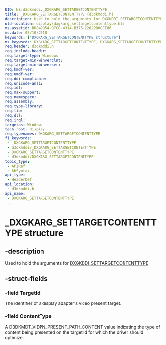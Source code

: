 ```yaml
---
UID: NS:d3dkmddi._DXGKARG_SETTARGETCONTENTTYPE
title: _DXGKARG_SETTARGETCONTENTTYPE (d3dkmddi.h)
description: Used to hold the arguments for DXGKDDI_SETTARGETCONTENTTYPE.
old-location: display\dxgkarg_settargetcontenttype.htm
ms.assetid: BD849954-97CC-4314-B375-22829B0CEE86
ms.date: 05/10/2018
keywords: ["DXGKARG_SETTARGETCONTENTTYPE structure"]
ms.keywords: DXGKARG_SETTARGETCONTENTTYPE, DXGKARG_SETTARGETCONTENTTYPE structure [Display Devices], PDXGKARG_SETTARGETCONTENTTYPE, PDXGKARG_SETTARGETCONTENTTYPE structure pointer [Display Devices], _DXGKARG_SETTARGETCONTENTTYPE, d3dkmddi/DXGKARG_SETTARGETCONTENTTYPE, d3dkmddi/PDXGKARG_SETTARGETCONTENTTYPE, display.dxgkarg_settargetcontenttype
req.header: d3dkmddi.h
req.include-header: 
req.target-type: Windows
req.target-min-winverclnt: 
req.target-min-winversvr: 
req.kmdf-ver: 
req.umdf-ver: 
req.ddi-compliance: 
req.unicode-ansi: 
req.idl: 
req.max-support: 
req.namespace: 
req.assembly: 
req.type-library: 
req.lib: 
req.dll: 
req.irql: 
targetos: Windows
tech.root: display
req.typenames: DXGKARG_SETTARGETCONTENTTYPE
f1_keywords:
 - _DXGKARG_SETTARGETCONTENTTYPE
 - d3dkmddi/_DXGKARG_SETTARGETCONTENTTYPE
 - DXGKARG_SETTARGETCONTENTTYPE
 - d3dkmddi/DXGKARG_SETTARGETCONTENTTYPE
topic_type:
 - APIRef
 - kbSyntax
api_type:
 - HeaderDef
api_location:
 - d3dkmddi.h
api_name:
 - DXGKARG_SETTARGETCONTENTTYPE
---
```


# _DXGKARG_SETTARGETCONTENTTYPE structure


## -description

Used to hold the arguments for <a href="/windows-hardware/drivers/ddi/d3dkmddi/nc-d3dkmddi-dxgkddi_settargetcontenttype">DXGKDDI_SETTARGETCONTENTTYPE</a>

## -struct-fields

### -field TargetId

The identifier of a display adapter's video present target.

### -field ContentType

A D3DKMDT_VIDPN_PRESENT_PATH_CONTENT value indicating the type of content being presented on the target id for which the driver should optimize.